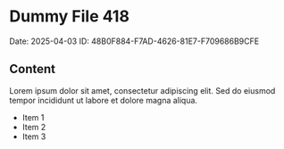 # Dummy File 418

Date: 2025-04-03
ID: 48B0F884-F7AD-4626-81E7-F709686B9CFE

## Content

Lorem ipsum dolor sit amet, consectetur adipiscing elit.
Sed do eiusmod tempor incididunt ut labore et dolore magna aliqua.

* Item 1
* Item 2
* Item 3
